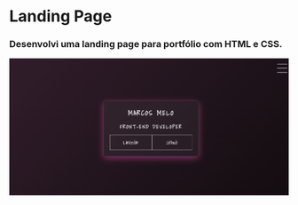 # Landing Page

### Desenvolvi uma landing page para portfólio com HTML e CSS.

<img src="landingPage.png">
